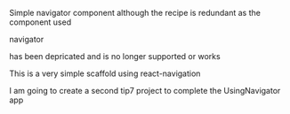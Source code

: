 Simple navigator component although the recipe is redundant as
the component used

navigator

has been depricated and is no longer supported or works

This is a very simple scaffold using react-navigation

I am going to create a second tip7 project to complete the UsingNavigator app
